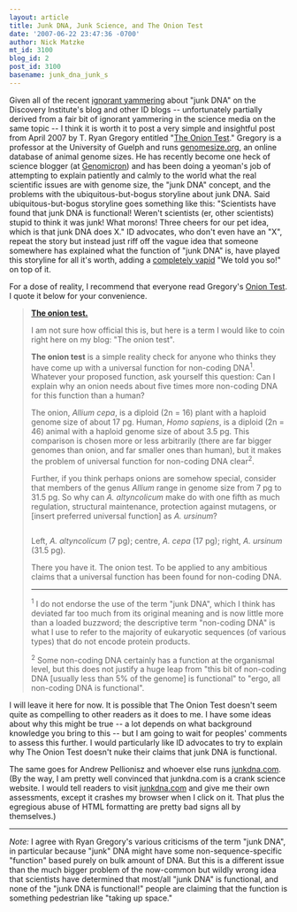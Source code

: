 ```yaml
---
layout: article
title: Junk DNA, Junk Science, and The Onion Test
date: '2007-06-22 23:47:36 -0700'
author: Nick Matzke
mt_id: 3100
blog_id: 2
post_id: 3100
basename: junk_dna_junk_s
---
```

<img src="http://upload.wikimedia.org/wikipedia/commons/thumb/1/1b/Onions.jpg/240px-Onions.jpg" alt="" style="float:left;" />Given all of the recent [ignorant yammering](http://www.google.com/search?sourceid=navclient-ff&amp;ie=UTF-8&amp;rls=GGGL,GGGL:2006-36,GGGL:en&amp;q=%22Discovery+Institute%22+%22junk+DNA%22) about "junk DNA" on the Discovery Institute's blog and other ID blogs -- unfortunately partially derived from a fair bit of ignorant yammering in the science media on the same topic -- I think it is worth it to post a very simple and insightful post from April 2007 by T. Ryan Gregory entitled "[The Onion Test](http://genomicron.blogspot.com/2007/04/onion-test.html)."  Gregory is a professor at the University of Guelph and runs [genomesize.org](http://www.genomesize.com), an online database of animal genome sizes.  He has recently become one heck of science blogger (at [Genomicron](http://genomicron.blogspot.com/)) and has been doing a yeoman's job of attempting to explain patiently and calmly to the world what the real scientific issues are with genome size, the "junk DNA" concept, and the problems with the ubiquitous-but-bogus storyline about junk DNA.  Said ubiquitous-but-bogus storyline goes something like this: "Scientists have found that junk DNA is functional!  Weren't scientists (er, other scientists) stupid to think it was junk!  What morons!  Three cheers for our pet idea, which is that junk DNA does X."  ID advocates, who don't even have an "X", repeat the story but instead just riff off the vague idea that someone somewhere has explained what the function of "junk DNA" is, have played this storyline for all it's worth, adding a [completely vapid](http://www.pandasthumb.org/archives/2007/06/lets_talk_junk.html) "We told you so!" on top of it.

For a dose of reality, I recommend that everyone read Gregory's [Onion Test](http://genomicron.blogspot.com/2007/04/onion-test.html).  I quote it below for your convenience.

> **[The onion test.](http://genomicron.blogspot.com/2007/04/onion-test.html)**
> 
> I am not sure how official this is, but here is a term I would like to coin right here on my blog: "The onion test".
> 
> **The onion test** is a simple reality check for anyone who thinks they have come up with a universal function for non-coding DNA<sup>1</sup>. Whatever your proposed function, ask yourself this question: Can I explain why an onion needs about five times more non-coding DNA for this function than a human?
> 
> The onion, _Allium cepa_, is a diploid (2n = 16) plant with a haploid genome size of about 17 pg. Human, _Homo sapiens_, is a diploid (2n = 46) animal with a haploid genome size of about 3.5 pg. This comparison is chosen more or less arbitrarily (there are far bigger genomes than onion, and far smaller ones than human), but it makes the problem of universal function for non-coding DNA clear<sup>2</sup>.
> 
> Further, if you think perhaps onions are somehow special, consider that members of the genus _Allium_ range in genome size from 7 pg to 31.5 pg. So why can _A. altyncolicum_ make do with one fifth as much regulation, structural maintenance, protection against mutagens, or \[insert preferred universal function\] as _A. ursinum_?
> 
> <img src="http://bp2.blogger.com/_KQSgvOOpF1I/Ri9OhtXPWTI/AAAAAAAAAB0/GsV3S78UBpk/s400/allium3.jpg" alt="" style="" />
> 
> 
> Left, _A. altyncolicum_ (7 pg); centre, _A. cepa_ (17 pg); right, _A. ursinum_ (31.5 pg).
> 
> There you have it. The onion test. To be applied to any ambitious claims that a universal function has been found for non-coding DNA.
> 
> ____________
> 
> <sup>1</sup> I do not endorse the use of the term "junk DNA", which I think has deviated far too much from its original meaning and is now little more than a loaded buzzword; the descriptive term "non-coding DNA" is what I use to refer to the majority of eukaryotic sequences (of various types) that do not encode protein products.
> 
> <sup>2</sup> Some non-coding DNA certainly has a function at the organismal level, but this does not justify a huge leap from "this bit of non-coding DNA \[usually less than 5% of the genome\] is functional" to "ergo, all non-coding DNA is functional".

I will leave it here for now.  It is possible that The Onion Test doesn't seem quite as compelling to other readers as it does to me.  I have some ideas about why this might be true -- a lot depends on what background knowledge you bring to this -- but I am going to wait for peoples' comments to assess this further.  I would particularly like ID advocates to try to explain why The Onion Test doesn't nuke their claims that junk DNA is functional.  

The same goes for Andrew Pellionisz and whoever else runs [junkdna.com](http://www.junkdna.com).  (By the way, I am pretty well convinced that junkdna.com is a crank science website. I would tell readers to visit [junkdna.com](http://www.junkdna.com) and give me their own assessments, except it crashes my browser when I click on it.  That plus the egregious abuse of HTML formatting are pretty bad signs all by themselves.)

--------------------------
_Note:_ I agree with Ryan Gregory's various criticisms of the term "junk DNA", in particular because "junk" DNA might have some non-sequence-specific "function" based purely on bulk amount of DNA.  But this is a different issue than the much bigger problem of the now-common but wildly wrong idea that scientists have determined that most/all "junk DNA" is functional, and none of the "junk DNA is functional!" people are claiming that the function is something pedestrian like "taking up space."
